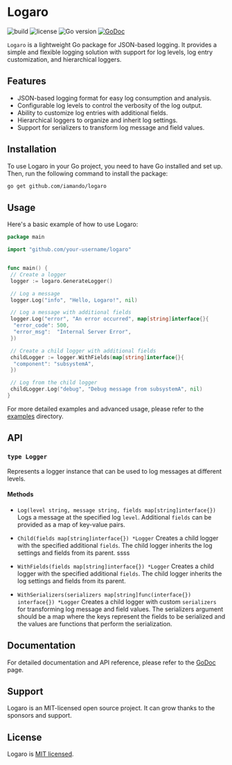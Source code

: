 # Logaro

![build](https://github.com/iamando/logaro/workflows/build/badge.svg)
![license](https://img.shields.io/github/license/iamando/logaro?color=success)
![Go version](https://img.shields.io/github/go-mod/go-version/iamando/logaro)
[![GoDoc](https://godoc.org/github.com/iamando/logaro?status.svg)](https://godoc.org/github.com/iamando/logaro)

`Logaro` is a lightweight Go package for JSON-based logging. It provides a simple and flexible logging solution with support for log levels, log entry customization, and hierarchical loggers.

## Features

- JSON-based logging format for easy log consumption and analysis.
- Configurable log levels to control the verbosity of the log output.
- Ability to customize log entries with additional fields.
- Hierarchical loggers to organize and inherit log settings.
- Support for serializers to transform log message and field values.

## Installation

To use Logaro in your Go project, you need to have Go installed and set up. Then, run the following command to install the package:

```bash
go get github.com/iamando/logaro
```

## Usage

Here's a basic example of how to use Logaro:

```go
package main

import "github.com/your-username/logaro"


func main() {
 // Create a logger
 logger := logaro.GenerateLogger()

 // Log a message
 logger.Log("info", "Hello, Logaro!", nil)

 // Log a message with additional fields
 logger.Log("error", "An error occurred", map[string]interface{}{
  "error_code": 500,
  "error_msg":  "Internal Server Error",
 })

 // Create a child logger with additional fields
 childLogger := logger.WithFields(map[string]interface{}{
  "component": "subsystemA",
 })

 // Log from the child logger
 childLogger.Log("debug", "Debug message from subsystemA", nil)
}
```

For more detailed examples and advanced usage, please refer to the [examples](/examples) directory.

## API

### `type Logger`

Represents a logger instance that can be used to log messages at different levels.

#### Methods

- `Log(level string, message string, fields map[string]interface{})`
  Logs a message at the specified log `level`. Additional `fields` can be provided as a map of key-value pairs.

- `Child(fields map[string]interface{}) *Logger`
  Creates a child logger with the specified additional `fields`. The child logger inherits the log settings and fields from its parent.
  ssss
- `WithFields(fields map[string]interface{}) *Logger`
  Creates a child logger with the specified additional `fields`. The child logger inherits the log settings and fields from its parent.

- `WithSerializers(serializers map[string]func(interface{}) interface{}) *Logger`
  Creates a child logger with custom `serializers` for transforming log message and field values. The serializers argument should be a map where the keys represent the fields to be serialized and the values are functions that perform the serialization.

## Documentation

For detailed documentation and API reference, please refer to the [GoDoc](https://godoc.org/github.com/iamando/logaro) page.

## Support

Logaro is an MIT-licensed open source project. It can grow thanks to the sponsors and support.

## License

Logaro is [MIT licensed](LICENSE).
